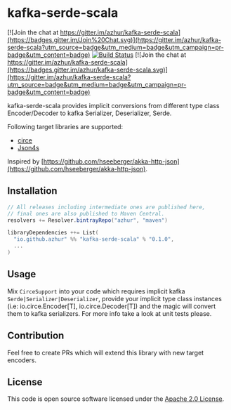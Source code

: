 # kafka-serde-scala

[![Join the chat at https://gitter.im/azhur/kafka-serde-scala](https://badges.gitter.im/Join%20Chat.svg)](https://gitter.im/azhur/kafka-serde-scala?utm_source=badge&utm_medium=badge&utm_campaign=pr-badge&utm_content=badge)
[![Build Status](https://travis-ci.org/azhur/kafka-serde-scala.svg?branch=master)](https://travis-ci.org/azhur/kafka-serde-scala) [![Join the chat at https://gitter.im/azhur/kafka-serde-scala](https://badges.gitter.im/azhur/kafka-serde-scala.svg)](https://gitter.im/azhur/kafka-serde-scala?utm_source=badge&utm_medium=badge&utm_campaign=pr-badge&utm_content=badge)

kafka-serde-scala provides implicit conversions from different type class Encoder/Decoder to kafka Serializer, Deserializer, Serde. 

Following target libraries are supported:
- [circe](https://circe.github.io/circe/)
- [Json4s](https://github.com/json4s/json4s)

Inspired by [https://github.com/hseeberger/akka-http-json](https://github.com/hseeberger/akka-http-json).

## Installation

``` scala
// All releases including intermediate ones are published here,
// final ones are also published to Maven Central.
resolvers += Resolver.bintrayRepo("azhur", "maven")

libraryDependencies ++= List(
  "io.github.azhur" %% "kafka-serde-scala" % "0.1.0",
  ...
)
```

## Usage

Mix `CirceSupport` into your code which requires implicit kafka `Serde|Serializer|Deserializer`, provide your implicit type class instances (i.e: io.circe.Encoder[T], io.circe.Decoder[T]) and the magic will convert them to kafka serializers.
For more info take a look at unit tests please.

## Contribution

Feel free to create PRs which will extend this library with new target encoders.

## License ##

This code is open source software licensed under the [Apache 2.0 License](http://www.apache.org/licenses/LICENSE-2.0.html).
